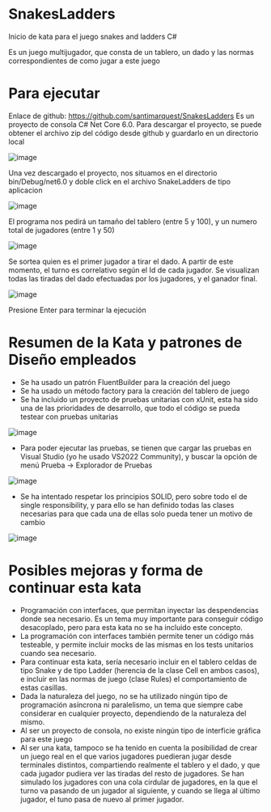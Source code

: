 # SnakesLadders
Inicio de kata para el juego snakes and ladders C#

Es un juego multijugador, que consta de un tablero, un dado y las normas correspondientes de como jugar a este juego
# Para ejecutar
Enlace de github: https://github.com/santimarquest/SnakesLadders
Es un proyecto de consola C# Net Core 6.0. Para descargar el proyecto, se puede obtener el archivo zip del código desde github y guardarlo en 
un directorio local

![image](https://user-images.githubusercontent.com/9914387/206601448-100e2e9c-59ed-48e4-a1f9-2f76c2bf784a.png)

Una vez descargado el proyecto, nos situamos en el directorio bin/Debug/net6.0 y doble click en el archivo SnakeLadders de tipo aplicacion

![image](https://user-images.githubusercontent.com/9914387/206599335-db042b8a-fd4b-4d73-b96f-eabddfa3a8f9.png)


El programa nos pedirá un tamaño del tablero (entre 5 y 100), y un numero total de jugadores (entre 1 y 50)

![image](https://user-images.githubusercontent.com/9914387/206528081-33375c88-d8eb-4667-ae70-82cb2ca6f1e6.png)

Se sortea quien es el primer jugador a tirar el dado. A partir de este momento, el turno es correlativo según el Id de cada jugador.
Se visualizan todas las tiradas del dado efectuadas por los jugadores, y el ganador final.

![image](https://user-images.githubusercontent.com/9914387/206529935-9c47272b-c2bc-4e29-ba4e-5f5998342098.png)

Presione Enter para terminar la ejecución

# Resumen de la Kata y patrones de Diseño empleados
- Se ha usado un patrón FluentBuilder para la creación del juego
- Se ha usado un método factory para la creación del tablero de juego
- Se ha incluido un proyecto de pruebas unitarias con xUnit, esta ha sido una de las prioridades de desarrollo, que todo el código se pueda testear con pruebas unitarias

![image](https://user-images.githubusercontent.com/9914387/206600728-f7ebc190-0339-46d1-9b77-5f5c972e4c0b.png)

- Para poder ejecutar las pruebas, se tienen que cargar las pruebas en Visual Studio (yo he usado VS2022 Community), y buscar la opción de menú Prueba -> Explorador de Pruebas

![image](https://user-images.githubusercontent.com/9914387/206601007-f1525cc4-a673-43a3-be22-a5e51a4e1a7f.png)

- Se ha intentado respetar los principios SOLID, pero sobre todo el de single responsibility, y para ello se han definido todas las clases necesarias 
para que cada una de ellas solo pueda tener un motivo de cambio

![image](https://user-images.githubusercontent.com/9914387/206601054-67c5d6da-294c-4262-ac47-5bf7ad8d1e94.png)

# Posibles mejoras y forma de continuar esta kata
- Programación con interfaces, que permitan inyectar las despendencias donde sea necesario. Es un tema muy importante para conseguir código desacoplado, pero para esta kata no se ha incluido este concepto.
- La programación con interfaces también permite tener un código más testeable, y permite incluir mocks de las mismas en los tests unitarios cuando sea necesario.
- Para continuar esta kata, sería necesario incluir en el tablero celdas de tipo Snake y de tipo Ladder (herencia de la clase Cell en ambos casos), e incluir en las normas de juego (clase Rules) el comportamiento de estas casillas.
- Dada la naturaleza del juego, no se ha utilizado ningún tipo de programación asíncrona ni paralelismo, un tema que siempre cabe considerar en cualquier proyecto, dependiendo de la naturaleza del mismo.
- Al ser un proyecto de consola, no existe ningún tipo de interficie gráfica para este juego
- Al ser una kata, tampoco se ha tenido en cuenta la posibilidad de crear un juego real en el que varios jugadores puedieran jugar desde terminales distintos, compartiendo realmente el tablero y el dado, y que cada jugador pudiera ver las tiradas del resto de jugadores. Se han simulado los jugadores con una cola cirdular de jugadores, en la que el turno va pasando de un jugador al siguiente, y cuando se llega al último jugador, el tuno pasa de nuevo al primer jugador.


